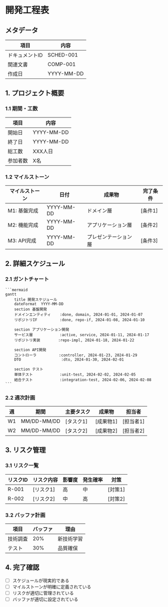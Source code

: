 # 開発工程表

## メタデータ
| 項目 | 内容 |
|------|------|
| ドキュメントID | SCHED-001 |
| 関連文書 | COMP-001 |
| 作成日 | YYYY-MM-DD |

## 1. プロジェクト概要

### 1.1 期間・工数
| 項目 | 内容 |
|------|------|
| 開始日 | YYYY-MM-DD |
| 終了日 | YYYY-MM-DD |
| 総工数 | XXX人日 |
| 参加者数 | X名 |

### 1.2 マイルストーン
| マイルストーン | 日付 | 成果物 | 完了条件 |
|----------------|------|--------|----------|
| M1: 基盤完成 | YYYY-MM-DD | ドメイン層 | [条件1] |
| M2: 機能完成 | YYYY-MM-DD | アプリケーション層 | [条件2] |
| M3: API完成 | YYYY-MM-DD | プレゼンテーション層 | [条件3] |

## 2. 詳細スケジュール

### 2.1 ガントチャート

````mermaid
```mermaid
gantt
    title 開発スケジュール
    dateFormat  YYYY-MM-DD
    section 基盤開発
    ドメインエンティティ    :done, domain, 2024-01-01, 2024-01-07
    リポジトリIF          :done, repo-if, 2024-01-08, 2024-01-10
    
    section アプリケーション開発
    サービス層            :active, service, 2024-01-11, 2024-01-17
    リポジトリ実装        :repo-impl, 2024-01-18, 2024-01-22
    
    section API開発
    コントローラ          :controller, 2024-01-23, 2024-01-29
    DTO                  :dto, 2024-01-30, 2024-02-01
    
    section テスト
    単体テスト            :unit-test, 2024-02-02, 2024-02-05
    結合テスト            :integration-test, 2024-02-06, 2024-02-08
```
````

### 2.2 週次計画
| 週 | 期間 | 主要タスク | 成果物 | 担当者 |
|----|------|------------|--------|--------|
| W1 | MM/DD-MM/DD | [タスク1] | [成果物1] | [担当者1] |
| W2 | MM/DD-MM/DD | [タスク2] | [成果物2] | [担当者2] |

## 3. リスク管理

### 3.1 リスク一覧
| リスクID | リスク内容 | 影響度 | 発生確率 | 対策 |
|----------|------------|--------|----------|------|
| R-001 | [リスク1] | 高 | 中 | [対策1] |
| R-002 | [リスク2] | 中 | 高 | [対策2] |

### 3.2 バッファ計画
| 項目 | バッファ | 理由 |
|------|----------|------|
| 技術調査 | 20% | 新技術学習 |
| テスト | 30% | 品質確保 |

## 4. 完了確認
- [ ] スケジュールが現実的である
- [ ] マイルストーンが明確に定義されている
- [ ] リスクが適切に管理されている
- [ ] バッファが適切に設定されている

